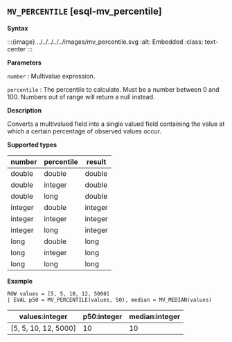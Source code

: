 ## `MV_PERCENTILE` [esql-mv_percentile]

**Syntax**

:::{image} ../../../../../images/mv_percentile.svg
:alt: Embedded
:class: text-center
:::

**Parameters**

`number`
:   Multivalue expression.

`percentile`
:   The percentile to calculate. Must be a number between 0 and 100. Numbers out of range will return a null instead.

**Description**

Converts a multivalued field into a single valued field containing the value at which a certain percentage of observed values occur.

**Supported types**

| number | percentile | result |
| --- | --- | --- |
| double | double | double |
| double | integer | double |
| double | long | double |
| integer | double | integer |
| integer | integer | integer |
| integer | long | integer |
| long | double | long |
| long | integer | long |
| long | long | long |

**Example**

```esql
ROW values = [5, 5, 10, 12, 5000]
| EVAL p50 = MV_PERCENTILE(values, 50), median = MV_MEDIAN(values)
```

| values:integer | p50:integer | median:integer |
| --- | --- | --- |
| [5, 5, 10, 12, 5000] | 10 | 10 |


